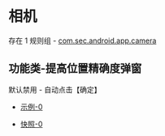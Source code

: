 # 相机

存在 1 规则组 - [com.sec.android.app.camera](/src/apps/com.sec.android.app.camera.ts)

## 功能类-提高位置精确度弹窗

默认禁用 - 自动点击【确定】

- [示例-0](https://m.gkd.li/101449500/7ecf6c53-7180-4631-81e3-759bc6f8ff9f)

- [快照-0](https://i.gkd.li/i/14603535)
